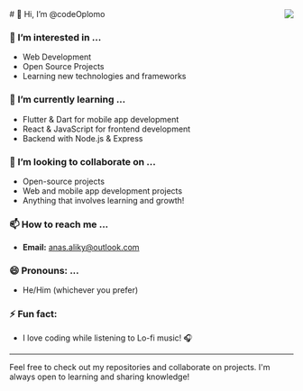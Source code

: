 <img align="right" src="https://visitor-badge.laobi.icu/badge?page_id=ElmorjaniMohamed.ElmorjaniMohamed">
# 👋 Hi, I’m @codeOplomo

### 👀 I’m interested in ...
- Web Development
- Open Source Projects
- Learning new technologies and frameworks

### 🌱 I’m currently learning ...
- Flutter & Dart for mobile app development
- React & JavaScript for frontend development
- Backend with Node.js & Express

### 💞️ I’m looking to collaborate on ...
- Open-source projects
- Web and mobile app development projects
- Anything that involves learning and growth!

### 📫 How to reach me ...
- **Email:** anas.aliky@outlook.com
        
### 😄 Pronouns: ...
- He/Him (whichever you prefer)

### ⚡ Fun fact:
- I love coding while listening to Lo-fi music! 🎧

---

Feel free to check out my repositories and collaborate on projects. I'm always open to learning and sharing knowledge!                                                      
  
  
  
  
  
  
  
  
  
  
  
  
  
  
  
  
  
  
  
  
  
  
  
  
  
  
  
  
  
  
  
  
  
  
  
  
  
  
  
  
  
  
  
  
  
  
  
  
  
  
  
  
  
  
  
  
  
  
  
  
  
  
  
  
  
  
  
  
  
  
  
  
  
  
  
  
  
  
  
  
  
  
  
  
  
  
  
  
  
  
  
  
  
  
  
  
  
  
  
  
  
  
  
  
  
  
  
  
  
  
  
  
  
  
  
  
  
  
  
  
  
  
  
  
  
  
  
  
  
  
  
  
  
  
  
  
  
  
  
  
  
  
  
  
  
  
  
  
  
  
  
  
  
  
  
  
  
  
  
  
  
  
  
  
  
  
  
  
  
  
  
  
  
  
  
  
  
  
  
  
  
  
  
  
  
  
  
  
  
  
  
  
  

